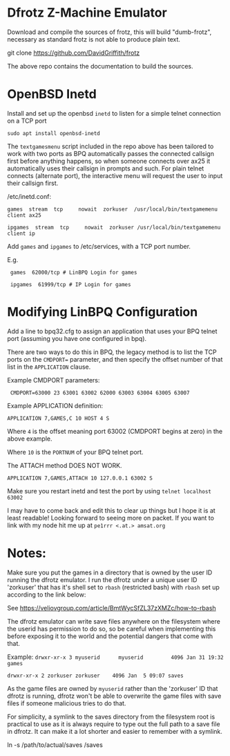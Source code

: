 Dfrotz Z-Machine Emulator
=========================

Download and compile the sources of frotz, this will build "dumb-frotz",
necessary as standard frotz is not able to produce plain text.

 git clone https://github.com/DavidGriffith/frotz

The above repo contains the documentation to build the sources.


OpenBSD Inetd
=============

Install and set up the openbsd `inetd` to listen for a simple telnet connection on a TCP port

`sudo apt install openbsd-inetd`

The `textgamesmenu` script included in the repo above has been tailored to work with two ports as BPQ automatically passes the connected callsign first before anything happens, so when someone connects over ax25 it automatically uses their callsign in prompts and such. For plain telnet connects (alternate port), the interactive menu will request the user to input their callsign first.


/etc/inetd.conf:


`games  stream  tcp     nowait  zorkuser  /usr/local/bin/textgamemenu client ax25`

`ipgames  stream  tcp     nowait  zorkuser /usr/local/bin/textgamemenu client ip`


Add `games` and `ipgames` to /etc/services, with a TCP port number.

E.g. 

` games  62000/tcp # LinBPQ Login for games`

` ipgames  61999/tcp # IP Login for games`


Modifying LinBPQ Configuration
==============================

Add a line to bpq32.cfg to assign an application that uses your BPQ telnet port 
(assuming you have one configured in bpq). 


There are two ways to do this in BPQ, the legacy method is to list the TCP ports on the `CMDPORT=` parameter, and then specify the offset number of that list in the `APPLICATION` clause.


Example CMDPORT parameters:


` CMDPORT=63000 23 63001 63002 62000 63003 63004 63005 63007`


Example APPLICATION definition:


`APPLICATION 7,GAMES,C 10 HOST 4 S`


Where `4` is the offset meaning port 63002 (CMDPORT begins at zero) in the above example.

Where `10` is the `PORTNUM` of your BPQ telnet port.

The ATTACH method DOES NOT WORK.

`APPLICATION 7,GAMES,ATTACH 10 127.0.0.1 63002 S` 


Make sure you restart inetd and test the port by using `telnet localhost 63002`



I may have to come back and edit this to clear up things but I hope it is at least readable! Looking forward to seeing more on packet. If you want to link with my node hit me up at `pe1rrr <.at.> amsat.org`



Notes:
======

Make sure you put the games in a directory that is owned by the user ID running the dfrotz emulator.
I run the dfrotz under a unique user ID 'zorkuser' that has it's shell set to `rbash` (restricted bash) with `rbash` set up according to the link below:


See https://veliovgroup.com/article/BmtWycSfZL37zXMZc/how-to-rbash

The dfrotz emulator can write save files anywhere on the filesystem where the userid has permission to do so, so be careful when implementing this before exposing it to the world and the potential dangers that come with that.

Example:
`drwxr-xr-x 3 myuserid      myuserid         4096 Jan 31 19:32 games`

`drwxr-xr-x 2 zorkuser zorkuser    4096 Jan  5 09:07 saves` 

As the game files are owned by `myuserid` rather than the 'zorkuser' ID that dfrotz is running, dfrotz won't be able to overwrite the game files with save files if someone malicious tries to do that. 

For simplicity, a symlink to the saves directory from the filesystem root is practical to use as it is always require to type out the full path to a save file in dfrotz. It can make it a lot shorter and easier to remember with a symlink. 

ln -s /path/to/actual/saves /saves
